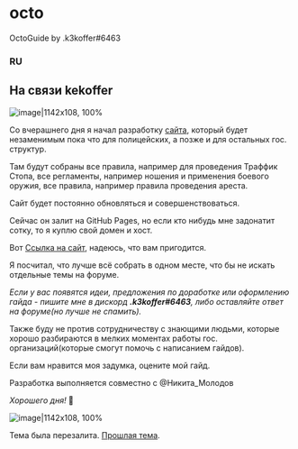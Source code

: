 # octo
OctoGuide by .k3koffer#6463

<h3>RU</h3>

<h2>На связи kekoffer</h2>

![image|1142x108, 100%](upload://836I7qdYW5mgJD0kEwGjlzhSAYj.png)


Со вчерашнего дня я начал разработку [сайта](https://k3koffer.github.io/octo/), который будет незаменимым пока что для полицейских, а позже и для остальных гос. структур.

Там будут собраны все правила, например для проведения Траффик Стопа, все регламенты, например ношения и применения боевого оружия, все правила, например правила проведения ареста.

Сайт будет постоянно обновляться и совершенствоваться.

Сейчас он залит на GitHub Pages, но если кто нибудь мне задонатит сотку, то я куплю свой домен и хост.

Вот [Ссылка на сайт](https://k3koffer.github.io/octo/), надеюсь, что вам пригодится.

Я посчитал, что лучше всё собрать в одном месте, что бы не искать отдельные темы на форуме. 

*Если у вас появятся идеи, предложения по доработке или оформлению гайда - пишите мне в дискорд **.k3koffer#6463**, либо оставляйте ответ на форуме(но лучше не спамить).*

Также буду не против сотрудничеству с знающими людьми, которые хорошо разбираются в 
мелких моментах работы гос. организаций(которые смогут помочь с написанием гайдов).

Если вам нравится моя задумка, оцените мой гайд.

Разработка выполняется совместно с @Никита_Молодов 

*Хорошего дня!* :cowboy_hat_face:


![image|1142x108, 100%](upload://836I7qdYW5mgJD0kEwGjlzhSAYj.png)

Тема была перезалита. [Прошлая тема](https://forum.octothorp.team/t/vse-dlya-municzipalnyh-policzejskih-i-t-d-koroche-pishite-v-ds-i-my-budem-dopolnyat-sajt/9245).

